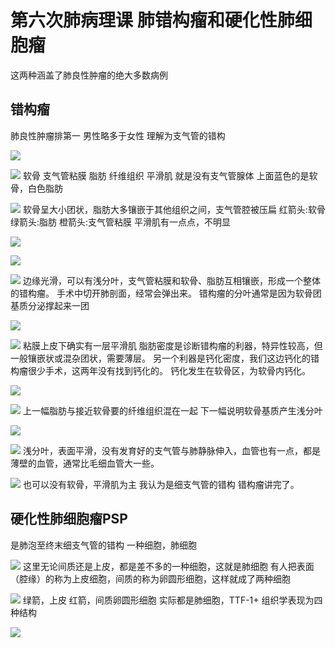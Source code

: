 # 第六次肺病理课 肺错构瘤和硬化性肺细胞瘤

这两种涵盖了肺良性肿瘤的绝大多数病例
## 错构瘤
肺良性肿瘤排第一
男性略多于女性
理解为支气管的错构

![](./_image/498173025228550070.jpg)

![](./_image/412017494295108853.jpg)
软骨 支气管粘膜 脂肪 纤维组织 平滑肌
就是没有支气管腺体
上面蓝色的是软骨，白色脂肪

![](./_image/767269524534671188.jpg)
软骨呈大小团状，脂肪大多镶嵌于其他组织之间，支气管腔被压扁
红箭头:软骨
绿箭头:脂肪
橙箭头:支气管粘膜
平滑肌有一点点，不明显

![](./_image/690761393649368764.jpg)

![](./_image/237564866304970971.jpg)

![](./_image/633445474135974839.jpg)
边缘光滑，可以有浅分叶，支气管粘膜和软骨、脂肪互相镶嵌，形成一个整体的错构瘤。
手术中切开肺剖面，经常会弹出来。
错构瘤的分叶通常是因为软骨团基质分泌撑起来一团

![](./_image/392393068058489030.jpg)

![](./_image/280362568677411542.jpg)
粘膜上皮下确实有一层平滑肌
脂肪密度是诊断错构瘤的利器，特异性较高，但一般镶嵌状或混杂团状，需要薄层。
另一个利器是钙化密度，我们这边钙化的错构瘤很少手术，这两年没有找到钙化的。
钙化发生在软骨区，为软骨内钙化。

![](./_image/855884094621444531.jpg)

![](./_image/543734828357631270.jpg)
上一幅脂肪与接近软骨要的纤维组织混在一起
下一幅说明软骨基质产生浅分叶

![](./_image/119664980239739398.jpg)

![](./_image/441659976188134815.jpg)
浅分叶，表面平滑，没有发育好的支气管与肺静脉伸入，血管也有一点，都是薄壁的血管，通常比毛细血管大一些。

![](./_image/591987040197034555.jpg)
也可以没有软骨，平滑肌为主
我认为是细支气管的错构
错构瘤讲完了。

## 硬化性肺细胞瘤PSP
是肺泡至终末细支气管的错构
一种细胞，肺细胞

![](./_image/477195981518891761.jpg)
这里无论间质还是上皮，都是差不多的一种细胞，这就是肺细胞
有人把表面（腔缘）的称为上皮细胞，间质的称为卵圆形细胞，这样就成了两种细胞

![](./_image/739047285528445925.jpg)
绿箭，上皮
红箭，间质卵圆形细胞
实际都是肺细胞，TTF-1+
组织学表现为四种结构

![](./_image/321209366285955365.jpg)




